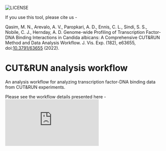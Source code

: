 ![LICENSE](https://img.shields.io/badge/license-BSD%203--Clause-brightgreen)

If you use this tool, please cite us -

Qasim, M. N., Arevalo, A. V., Paropkari, A. D., Ennis, C. L., Sindi, S. S., Nobile, C. J., Hernday, A. D. Genome-wide Profiling of Transcription Factor-DNA Binding Interactions in Candida albicans: A Comprehensive CUT&RUN Method and Data Analysis Workflow. J. Vis. Exp. (182), e63655, doi:[10.3791/63655](https://dx.doi.org/10.3791/63655) (2022).


# CUT&RUN analysis workflow
An analysis workflow for analyzing transcription factor-DNA binding data from CUT&RUN experiments.

Please see the workflow details presented here - ![Computational Workflow](https://github.com/akshayparopkari/cut_run_analysis/blob/main/computational_workflow_github.pdf)

